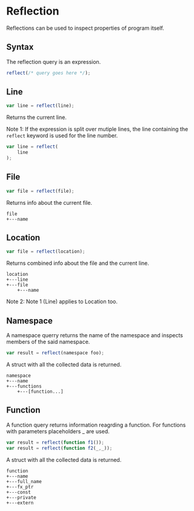 # Reflection

Reflections can be used to inspect properties of program itself.

## Syntax 

The reflection query is an expression.

```js
reflect(/* query goes here */);
```

## Line

```js
var line = reflect(line);
```

Returns the current line.

Note 1: If the expression is split over mutiple lines, the line containing the `reflect` keyword is used for the line number.


```js
var line = reflect(
	line
);
```

## File

```js
var file = reflect(file);
```

Returns info about the current file.

```
file
+---name
```

## Location

```js
var file = reflect(location);
```

Returns combined info about the file and the current line.

```
location
+---line
+---file
    +---name
```

Note 2: Note 1 (Line) applies to Location too.

## Namespace

A namespace querry returns the name of the namespace and inspects members of the said namespace.

```js
var result = reflect(namespace foo);
```

A struct with all the collected data is returned.

```
namespace
+---name
+---functions
    +---[function...]  
```

## Function

A function query returns information reagrding a function. For functions with parameters placeholders _ are used.

```js
var result = reflect(function f1());
var result = reflect(function f2(_,_));
```

A struct with all the collected data is returned.

```
function
+---name
+---full_name
+---fx_ptr
+---const
+---private
+---extern
```
